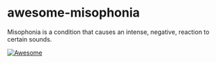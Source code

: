 # awesome-misophonia
Misophonia is a condition that causes an intense, negative, reaction to certain sounds.

[![Awesome](https://awesome.re/badge-flat2.svg)](https://awesome.re)

